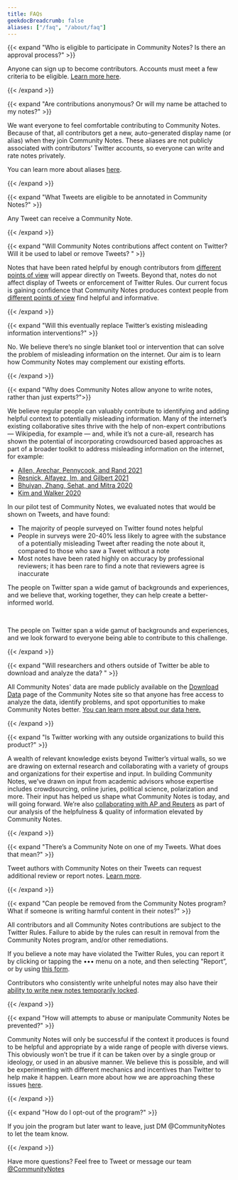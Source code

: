 ```yaml
---
title: FAQs
geekdocBreadcrumb: false
aliases: ["/faq", "/about/faq"]
---
```


{{< expand "Who is eligible to participate in Community Notes? Is there an approval process?" >}}

Anyone can sign up to become contributors. Accounts must meet a few criteria to be eligible. [Learn more here](../signup/).

{{< /expand >}}

{{< expand "Are contributions anonymous? Or will my name be attached to my notes?" >}}

We want everyone to feel comfortable contributing to Community Notes. Because of that, all contributors get a new, auto-generated display name (or alias) when they join Community Notes. These aliases are not publicly associated with contributors’ Twitter accounts, so everyone can write and rate notes privately.

You can learn more about aliases [here](../aliases).

{{< /expand >}}

{{< expand "What Tweets are eligible to be annotated in Community Notes?" >}}

Any Tweet can receive a Community Note.

{{< /expand >}}

{{< expand "Will Community Notes contributions affect content on Twitter? Will it be used to label or remove Tweets? " >}}

Notes that have been rated helpful by enough contributors from [different points of view](../diversity/) will appear directly on Tweets. Beyond that, notes do not affect display of Tweets or enforcement of Twitter Rules. Our current focus is gaining confidence that Community Notes produces context people from [different points of view](../diversity/) find helpful and informative.

{{< /expand >}}

{{< expand "Will this eventually replace Twitter’s existing misleading information interventions?" >}}

No. We believe there’s no single blanket tool or intervention that can solve the problem of misleading information on the internet. Our aim is to learn how Community Notes may complement our existing efforts.

{{< /expand >}}

{{< expand "Why does Community Notes allow anyone to write notes, rather than just experts?">}}

We believe regular people can valuably contribute to identifying and adding helpful context to potentially misleading information. Many of the internet’s existing collaborative sites thrive with the help of non-expert contributions — Wikipedia, for example — and, while it’s not a cure-all, research has shown the potential of incorporating crowdsourced based approaches as part of a broader toolkit to address misleading information on the internet, for example:

- [Allen, Arechar, Pennycook, and Rand 2021](https://www.science.org/doi/10.1126/sciadv.abf4393)
- [Resnick, Alfayez, Im, and Gilbert 2021](https://arxiv.org/abs/2108.07898)
- [Bhuiyan, Zhang, Sehat, and Mitra 2020](https://arxiv.org/pdf/2008.09533.pdf)
- [Kim and Walker 2020](https://misinforeview.hks.harvard.edu/article/leveraging-volunteer-fact-checking-to-identify-misinformation-about-covid-19-in-social-media/)

In our pilot test of Community Notes, we evaluated notes that would be shown on Tweets, and have found:

- The majority of people surveyed on Twitter found notes helpful
- People in surveys were 20-40% less likely to agree with the substance of a potentially misleading Tweet after reading the note about it, compared to those who saw a Tweet without a note
- Most notes have been rated highly on accuracy by professional reviewers; it has been rare to find a note that reviewers agree is inaccurate

The people on Twitter span a wide gamut of backgrounds and experiences, and we believe that, working together, they can help create a better-informed world.

<br>

The people on Twitter span a wide gamut of backgrounds and experiences, and we look forward to everyone being able to contribute to this challenge.

{{< /expand >}}

{{< expand "Will researchers and others outside of Twitter be able to download and analyze the data? " >}}

All Community Notes' data are made publicly available on the [Download Data](https://twitter.com/i/communitynotes/download-data) page of the Community Notes site so that anyone has free access to analyze the data, identify problems, and spot opportunities to make Community Notes better. [You can learn more about our data here.](../data)

{{< /expand >}}

{{< expand "Is Twitter working with any outside organizations to build this product?" >}}

A wealth of relevant knowledge exists beyond Twitter’s virtual walls, so we are drawing on external research and collaborating with a variety of groups and organizations for their expertise and input. In building Community Notes, we’ve drawn on input from academic advisors whose expertise includes crowdsourcing, online juries, political science, polarization and more. Their input has helped us shape what Community Notes is today, and will going forward. We’re also [collaborating with AP and Reuters](https://twitter.com/communitynotes/status/1422293696041603081) as part of our analysis of the helpfulness & quality of information elevated by Community Notes.

{{< /expand >}}

{{< expand "There’s a Community Note on one of my Tweets. What does that mean?" >}}

Tweet authors with Community Notes on their Tweets can request additional review or report notes. [Learn more](../additional-review/).

{{< /expand >}}

{{< expand "Can people be removed from the Community Notes program? What if someone is writing harmful content in their notes?" >}}

All contributors and all Community Notes contributions are subject to the Twitter Rules. Failure to abide by the rules can result in removal from the Community Notes program, and/or other remediations.

If you believe a note may have violated the Twitter Rules, you can report it by clicking or tapping the ••• menu on a note, and then selecting "Report”, or by using [this form](https://help.twitter.com/en/forms/community-note).

Contributors who consistently write unhelpful notes may also have their [ability to write new notes temporarily locked](../writing-ability).

{{< /expand >}}

{{< expand "How will attempts to abuse or manipulate Community Notes be prevented?" >}}

Community Notes will only be successful if the context it produces is found to be helpful and appropriate by a wide range of people with diverse views. This obviously won’t be true if it can be taken over by a single group or ideology, or used in an abusive manner. We believe this is possible, and will be experimenting with different mechanics and incentives than Twitter to help make it happen. Learn more about how we are approaching these issues [here](../challenges).

{{< /expand >}}

{{< expand "How do I opt-out of the program?" >}}

If you join the program but later want to leave, just DM @CommunityNotes to let the team know.

{{< /expand >}}

Have more questions? Feel free to Tweet or message our team [@CommunityNotes](https://twitter.com/communitynotes)
